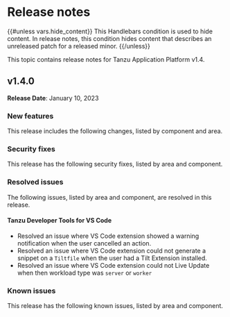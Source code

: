 # Release notes

{{#unless vars.hide_content}}
This Handlebars condition is used to hide content.
In release notes, this condition hides content that describes an unreleased patch for a released minor.
{{/unless}}

This topic contains release notes for Tanzu Application Platform v1.4.

## <a id='1-4-0'></a> v1.4.0

**Release Date**: January 10, 2023


### <a id='1-4-0-new-features'></a> New features

This release includes the following changes, listed by component and area.



### <a id='1-4-0-security-fixes'></a> Security fixes

This release has the following security fixes, listed by area and component.



### <a id='1-4-0-resolved-issues'></a> Resolved issues

The following issues, listed by area and component, are resolved in this release.



#### <a id="1-4-0-vscode-issues"></a> Tanzu Developer Tools for VS Code

* Resolved an issue where VS Code extension showed a warning notification when the user cancelled an action.
* Resolved an issue where VS Code extension could not generate a snippet on a `Tiltfile` when the user had a Tilt Extension installed.
* Resolved an issue where VS Code extension could not Live Update when then workload type was `server` or `worker`

### <a id='1-4-0-known-issues'></a> Known issues

This release has the following known issues, listed by area and component.


